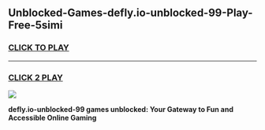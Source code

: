 
## Unblocked-Games-defly.io-unblocked-99-Play-Free-5simi
<h3>
<a href="https://premium76.site?title=defly.io-unblocked-99&ref=20M">CLICK TO PLAY</a></h3>
<hr>

<h3>
<a href="https://premium76.site?title=defly.io-unblocked-99&ref=20M">CLICK 2 PLAY</a>
  
</h3>

<a href="https://premium76.site?title=defly.io-unblocked-99&ref=19M"><img src="https://clearcache.store/games.png"></a>


**defly.io-unblocked-99 games unblocked: Your Gateway to Fun and Accessible Online Gaming**
